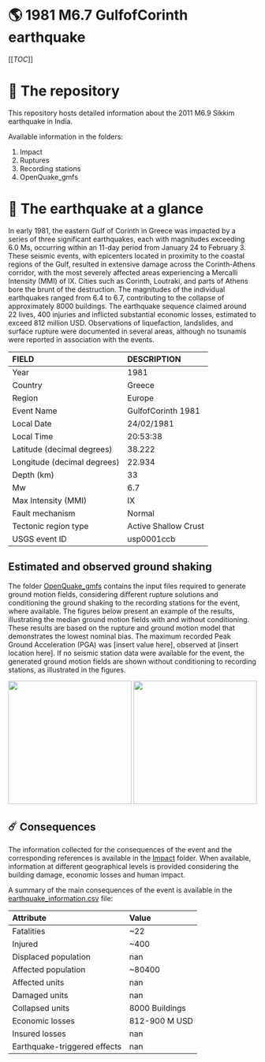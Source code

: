 # 🌎 1981 M6.7 GulfofCorinth earthquake
[[_TOC_]]

# 📂 The repository

This repository hosts detailed information about the 2011 M6.9 Sikkim earthquake in India.

Available information in the folders:

1. Impact
2. Ruptures
3. Recording stations
4. OpenQuake_gmfs


# 🚀 The earthquake at a glance 

In early 1981, the eastern Gulf of Corinth in Greece was impacted by a series of three significant earthquakes, each with magnitudes exceeding 6.0 Ms, occurring within an 11-day period from January 24 to February 3. These seismic events, with epicenters located in proximity to the coastal regions of the Gulf, resulted in extensive damage across the Corinth-Athens corridor, with the most severely affected areas experiencing a Mercalli Intensity (MMI) of IX. Cities such as Corinth, Loutraki, and parts of Athens bore the brunt of the destruction. The magnitudes of the individual earthquakes ranged from 6.4 to 6.7, contributing to the collapse of approximately 8000 buildings. The earthquake sequence claimed around 22 lives, 400 injuries and inflicted substantial economic losses, estimated to exceed 812 million USD. Observations of liquefaction, landslides, and surface rupture were documented in several areas, although no tsunamis were reported in association with the events.

| FIELD | DESCRIPTION |
|:-------|:-------------|
| Year | 1981 |
| Country | Greece |
| Region | Europe |
| Event Name | GulfofCorinth 1981 |
| Local Date | 24/02/1981 |
| Local Time | 20:53:38 |
| Latitude (decimal degrees) | 38.222 |
| Longitude (decimal degrees) | 22.934 |
| Depth (km) | 33 |
| Mw | 6.7 |
| Max Intensity (MMI) | IX |
| Fault mechanism | Normal |
| Tectonic region type | Active Shallow Crust |
| USGS event ID | usp0001ccb |

## Estimated and observed ground shaking

The folder [OpenQuake_gmfs](./OpenQuake_gmfs/) contains the input files required to generate ground motion fields, considering different rupture solutions and conditioning the ground shaking to the recording stations for the event, where available. The figures below present an example of the results, illustrating the median ground motion fields with and without conditioning. These results are based on the rupture and ground motion model that demonstrates the lowest nominal bias. The maximum recorded Peak Ground Acceleration (PGA) was [insert value here], observed at [insert location here]. If no seismic station data were available for the event, the generated ground motion fields are shown without conditioning to recording stations, as illustrated in the figures.

<img src="./19810224_M6.7_GulfofCorinth/4.OpenQuake_gmfs/median_gmf_stations_none.png" height="250">
<img src="./19810224_M6.7_GulfofCorinth/4.OpenQuake_gmfs/median_gmf_stations_seismic.png" height="250">

## ☄️ Consequences

The information collected for the consequences of the event and the corresponding references is available in the [Impact](./Impact) folder. When available, information at different geographical levels is provided considering the building damage, economic losses and human impact.

A summary of the main consequences of the event is available in the [earthquake_information.csv](./earthquake_information.csv) file:

| Attribute | Value |
|:-------|:-------------|
| Fatalities | ~22 |
| Injured | ~400 |
| Displaced population | nan |
| Affected population | ~80400 |
| Affected units | nan |
| Damaged units | nan |
| Collapsed units | 8000 Buildings |
| Economic losses | 812-900 M USD |
| Insured losses | nan |
| Earthquake-triggered effects | nan |